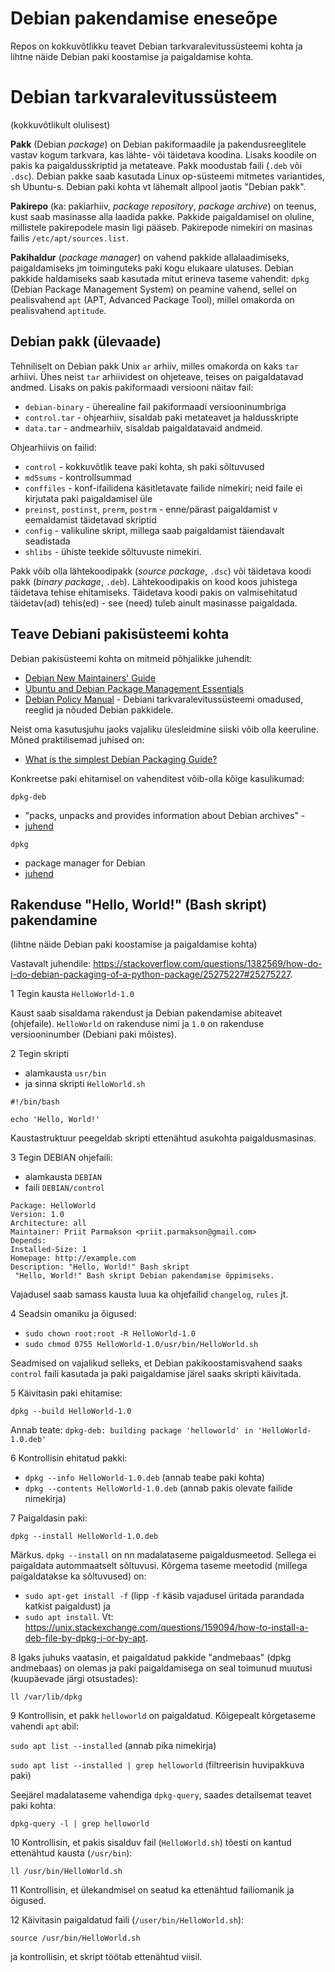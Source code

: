 # Debian pakendamise eneseõpe

Repos on kokkuvõtlikku teavet Debian tarkvaralevitussüsteemi kohta ja lihtne näide Debian paki koostamise ja paigaldamise kohta.

# Debian tarkvaralevitussüsteem

(kokkuvõtlikult olulisest)

**Pakk** (Debian _package_) on Debian pakiformaadile ja pakendusreeglitele vastav kogum tarkvara, kas lähte- või täidetava koodina. Lisaks koodile on pakis ka paigaldusskriptid ja metateave. Pakk moodustab faili (`.deb` või `.dsc`). Debian pakke saab kasutada Linux op-süsteemi mitmetes variantides, sh Ubuntu-s. Debian paki kohta vt lähemalt allpool jaotis "Debian pakk".

**Pakirepo** (ka: pakiarhiiv, _package repository_, _package archive_) on teenus, kust saab masinasse alla laadida pakke. Pakkide paigaldamisel on oluline, millistele pakirepodele masin ligi pääseb. Pakirepode nimekiri on masinas failis `/etc/apt/sources.list`.

**Pakihaldur** (_package manager_) on vahend pakkide allalaadimiseks, paigaldamiseks jm toiminguteks paki kogu elukaare ulatuses. Debian pakkide haldamiseks saab kasutada mitut erineva taseme vahendit: `dpkg` (Debian Package Management System) on peamine vahend, sellel on pealisvahend `apt` (APT, Advanced Package Tool), millel omakorda on pealisvahend `aptitude`.

## Debian pakk (ülevaade)

Tehniliselt on Debian pakk Unix `ar` arhiiv, milles omakorda on kaks `tar` arhiivi. Ühes neist `tar` arhiividest on ohjeteave, teises on paigaldatavad andmed. Lisaks on pakis pakiformaadi versiooni näitav fail:

- `debian-binary` - üherealine fail pakiformaadi versiooninumbriga
- `control.tar` - ohjearhiiv, sisaldab paki metateavet ja haldusskripte
- `data.tar` - andmearhiiv, sisaldab paigaldatavaid andmeid.

Ohjearhiivis on failid:

- `control` - kokkuvõtlik teave paki kohta, sh paki sõltuvused
- `md5sums` - kontrollsummad
- `conffiles` - konf-ifailidena käsitletavate failide nimekiri; neid faile ei kirjutata paki paigaldamisel üle
- `preinst`, `postinst`, `prerm`, `postrm` - enne/pärast paigaldamist v eemaldamist täidetavad skriptid
- `config` - valikuline skript, millega saab paigaldamist täiendavalt seadistada
- `shlibs` - ühiste teekide sõltuvuste nimekiri.

Pakk võib olla lähtekoodipakk (_source package_, `.dsc`)  või täidetava koodi pakk (_binary package_, `.deb`). Lähtekoodipakis on kood koos juhistega täidetava tehise ehitamiseks. Täidetava koodi pakis on valmisehitatud täidetav(ad) tehis(ed) - see (need) tuleb ainult masinasse paigaldada.

## Teave Debiani pakisüsteemi kohta

Debian pakisüsteemi kohta on mitmeid põhjalikke juhendit:

- [Debian New Maintainers' Guide](https://www.debian.org/doc/manuals/maint-guide/index.en.html)
- [Ubuntu and Debian Package Management Essentials](https://www.digitalocean.com/community/tutorials/ubuntu-and-debian-package-management-essentials)
- [Debian Policy Manual](https://www.debian.org/doc/debian-policy/index.html) - Debiani tarkvaralevitussüsteemi omadused, reeglid ja nõuded Debian pakkidele.

Neist oma kasutusjuhu jaoks vajaliku ülesleidmine siiski võib olla keeruline. Mõned praktilisemad juhised on:

- [What is the simplest Debian Packaging Guide?](
https://askubuntu.com/questions/1345/what-is-the-simplest-debian-packaging-guide) 


Konkreetse paki ehitamisel on vahenditest võib-olla kõige kasulikumad:

`dpkg-deb`
- "packs, unpacks and provides information about Debian archives" - 
- [juhend](https://manpages.debian.org/stretch/dpkg/dpkg-deb.1.en.html)

`dpkg`
- package manager for Debian
- [juhend](https://manpages.debian.org/stretch/dpkg/dpkg.1.en.html)

## Rakenduse "Hello, World!" (Bash skript) pakendamine

(lihtne näide Debian paki koostamise ja paigaldamise kohta)

Vastavalt juhendile: https://stackoverflow.com/questions/1382569/how-do-i-do-debian-packaging-of-a-python-package/25275227#25275227. 

1  Tegin kausta `HelloWorld-1.0`

Kaust saab sisaldama rakendust ja Debian pakendamise abiteavet (ohjefaile).
`HelloWorld` on rakenduse nimi ja `1.0` on rakenduse versiooninumber (Debiani paki mõistes).

2  Tegin skripti

- alamkausta `usr/bin`
- ja sinna skripti `HelloWorld.sh`

````
#!/bin/bash

echo 'Hello, World!'
````

Kaustastruktuur peegeldab skripti ettenähtud asukohta paigaldusmasinas.

3  Tegin DEBIAN ohjefaili:

- alamkausta `DEBIAN`
- faili `DEBIAN/control`

````
Package: HelloWorld
Version: 1.0
Architecture: all
Maintainer: Priit Parmakson <priit.parmakson@gmail.com>
Depends: 
Installed-Size: 1
Homepage: http://example.com
Description: "Hello, World!" Bash skript
 "Hello, World!" Bash skript Debian pakendamise õppimiseks.
````

Vajadusel saab samass kausta luua ka ohjefailid `changelog`, `rules` jt.

4  Seadsin omaniku ja õigused:

- `sudo chown root:root -R HelloWorld-1.0`
- `sudo chmod 0755 HelloWorld-1.0/usr/bin/HelloWorld.sh`

Seadmised on vajalikud selleks, et Debian pakikoostamisvahend saaks `control` faili kasutada ja paki paigaldamise järel saaks skripti käivitada.

5  Käivitasin paki ehitamise:

`dpkg --build HelloWorld-1.0`

Annab teate: `dpkg-deb: building package 'helloworld' in 'HelloWorld-1.0.deb'`

6  Kontrollisin ehitatud pakki:

- `dpkg --info HelloWorld-1.0.deb` (annab teabe paki kohta)
- `dpkg --contents HelloWorld-1.0.deb` (annab pakis olevate failide nimekirja)

7  Paigaldasin paki:

`dpkg --install HelloWorld-1.0.deb`

Märkus. `dpkg --install` on nn madalataseme paigaldusmeetod. Sellega ei paigaldata autommaatselt sõltuvusi. Kõrgema taseme meetodid (millega paigaldatakse ka sõltuvused) on:

- `sudo apt-get install -f` (lipp `-f` käsib vajadusel üritada parandada katkist paigaldust) ja
- `sudo apt install`. Vt: https://unix.stackexchange.com/questions/159094/how-to-install-a-deb-file-by-dpkg-i-or-by-apt.

8  Igaks juhuks vaatasin, et paigaldatud pakkide "andmebaas" (dpkg andmebaas) on olemas ja paki paigaldamisega on seal toimunud muutusi (kuupäevade järgi otsustades):

`ll /var/lib/dpkg`

9  Kontrollisin, et pakk `helloworld` on paigaldatud. Kõigepealt kõrgetaseme vahendi `apt` abil:

`sudo apt list --installed` (annab pika nimekirja)

`sudo apt list --installed | grep helloworld` (filtreerisin huvipakkuva paki)

Seejärel madalataseme vahendiga `dpkg-query`, saades detailsemat teavet paki kohta:

`dpkg-query -l | grep helloworld`

10  Kontrollisin, et pakis sisalduv fail (`HelloWorld.sh`) tõesti on kantud ettenähtud kausta (`/usr/bin`):

`ll /usr/bin/HelloWorld.sh`

11  Kontrollisin, et ülekandmisel on seatud ka ettenähtud failiomanik ja õigused.

12  Käivitasin paigaldatud faili (`/user/bin/HelloWorld.sh`):

`source /usr/bin/HelloWorld.sh`

ja kontrollisin, et skript töötab ettenähtud viisil.
